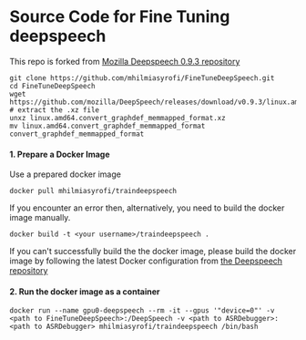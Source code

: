 # Source Code for Fine Tuning deepspeech

This repo is forked from [Mozilla Deepspeech 0.9.3 repository](https://github.com/mozilla/DeepSpeech/releases/tag/v0.9.3)

```
git clone https://github.com/mhilmiasyrofi/FineTuneDeepSpeech.git
cd FineTuneDeepSpeech
wget https://github.com/mozilla/DeepSpeech/releases/download/v0.9.3/linux.amd64.convert_graphdef_memmapped_format.xz
# extract the .xz file
unxz linux.amd64.convert_graphdef_memmapped_format.xz
mv linux.amd64.convert_graphdef_memmapped_format convert_graphdef_memmapped_format
```
#### 1. Prepare a Docker Image 

Use a prepared docker image

```
docker pull mhilmiasyrofi/traindeepspeech
```

If you encounter an error then, alternatively, you need to build the docker image manually.

```
docker build -t <your username>/traindeepspeech .
```

If you can't successfully build the the docker image, please build the docker image by following the latest Docker configuration from [the Deepspeech repository](https://github.com/mozilla/DeepSpeech/)

#### 2. Run the docker image as a container

```
docker run --name gpu0-deepspeech --rm -it --gpus '"device=0"' -v <path to FineTuneDeepSpeech>:/DeepSpeech -v <path to ASRDebugger>:<path to ASRDebugger> mhilmiasyrofi/traindeepspeech /bin/bash
```

